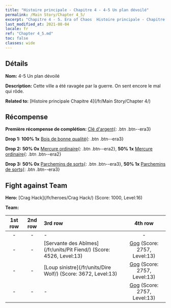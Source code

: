 ```yaml
---
title: "Histoire principale - Chapitre 4 - 4-5 Un plan dévoilé"
permalink: /Main Story/Chapter 4_5/
excerpt: "Chapitre 4 - 5. Era of Chaos  Histoire principale - Chapitre 4_5. 4-5 Un plan dévoilé"
last_modified_at: 2021-08-04
locale: fr
ref: "Chapter 4_5.md"
toc: false
classes: wide
---
```


## Détails

 **Nom:** 4-5 Un plan dévoilé

 **Description:** Cette ville a été ravagée par la guerre. On sent encore le mal qui rôde.

 **Related to:** [Histoire principale Chapitre 4](/fr/Main Story/Chapter 4/)

## Récompense

 **Première récompense de complétion:** [Clé d'argent](/ItemsFR/con_693/){: .btn .btn--era3}

 **Drop 1:** **100% 1x** [Bois de bonne qualité](/ItemsFR/mat_13/){: .btn .btn--era3}

 **Drop 2:** **50% 0x** [Mercure ordinaire](/ItemsFR/mat_8/){: .btn .btn--era2}, **50% 1x** [Mercure ordinaire](/ItemsFR/mat_8/){: .btn .btn--era2}

 **Drop 3:** **50% 0x** [Parchemins de sorts](/ItemsFR/con_694/){: .btn .btn--era3}, **50% 1x** [Parchemins de sorts](/ItemsFR/con_694/){: .btn .btn--era3}


## Fight against Team
 **Hero:** [Crag Hack](/fr/heroes/Crag Hack/) (Score: 1000, Level:16)

 **Team:**


  | 1st row | 2nd row | 3rd row | 4th row |
  |:----:|:----:|:----|:----:|
  | - | - | - | - |
  | - | - | [Servante des Abîmes](/fr/units/Pit Fiend/) (Score: 4526, Level:13)  | [Gog](/fr/units/Gog/) (Score: 2757, Level:13)  |
  | - | - | [Loup sinistre](/fr/units/Dire Wolf/) (Score: 3672, Level:13)  | [Gog](/fr/units/Gog/) (Score: 2757, Level:13)  |
  | - | - | - | [Gog](/fr/units/Gog/) (Score: 2757, Level:13)  |


